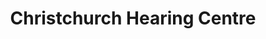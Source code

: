 ---
title: "Christchurch Hearing Centre"
url: /highcliffe/christchurch-hearing-centre/
shop: hearing aids
---